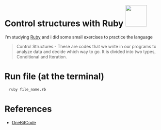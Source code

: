 # Control structures with Ruby <img src="https://upload.wikimedia.org/wikipedia/commons/thumb/7/73/Ruby_logo.svg/640px-Ruby_logo.svg.png" width="70">

I'm studying [Ruby](https://www.ruby-lang.org/en/) ​​and i did some small exercises to practice the language
> Control Structures - These are codes that we write in our programs to analyze data and decide which way to go. It is divided into two types, Conditional and Iteration.

# Run file (at the terminal)

```bash
  ruby file_name.rb
```

# References

- [OneBitCode](https://onebitcode.com/)
